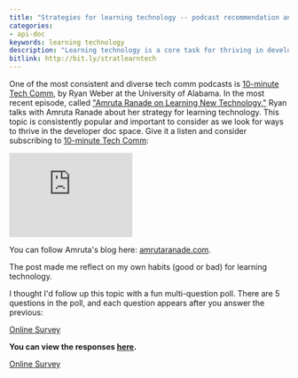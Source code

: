 ```yaml
---
title: "Strategies for learning technology -- podcast recommendation and a poll"
categories:
- api-doc
keywords: learning technology
description: "Learning technology is a core task for thriving in developer docs. Here's a great podcast recommendation and a poll on this topic."
bitlink: http://bit.ly/stratlearntech
---
```


One of the most consistent and diverse tech comm podcasts is [10-minute Tech Comm](https://www.stitcher.com/podcast/10minute-tech-comm), by Ryan Weber at the University of Alabama. In the most recent episode, called ["Amruta Ranade on Learning New Technology,"](https://www.stitcher.com/podcast/uah-technical-writing/10minute-tech-comm/e/supersized-holiday-spectacular-41636141) Ryan talks with Amruta Ranade about her strategy for learning technology. This topic is consistently popular and important to consider as we look for ways to thrive in the developer doc space. Give it a listen and consider subscribing to [10-minute Tech Comm](https://www.stitcher.com/podcast/10minute-tech-comm):

<iframe style="border: solid 1px #dedede;"  src="https://app.stitcher.com/splayer/f/73517/55624504" width="220" height="150" frameborder="0" scrolling="no"></iframe>

You can follow Amruta's blog here: [amrutaranade.com](https://amrutaranade.com/).

The post made me reflect on my own habits (good or bad) for learning technology.

I thought I'd follow up this topic with a fun multi-question poll. There are 5 questions in the poll, and each question appears after you answer the previous:

<script language="JavaScript" src="https://www.questionpro.com/a/TakePoll?pollID=6258475"></script><noscript><a href="http://www.questionpro.com" title="online survey">Online Survey</a></noscript>

**You can view the responses [here](https://www.questionpro.com/t/PEGKEZcj57).**

<script language="JavaScript" src="https://www.questionpro.com/a/TakePoll?pollID=6258475"></script><noscript><a href="http://www.questionpro.com" title="online survey">Online Survey</a></noscript>



